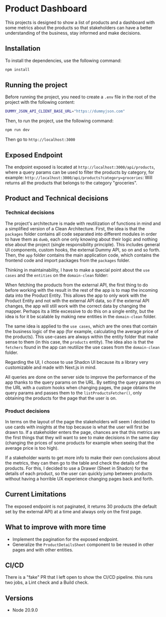 # Product Dashboard

This projects is designed to show a list of products and a dashboard with some metrics about the products so that stakeholders can have a better understanding of the business, stay informed and make decisions.

## Installation

To install the dependencies, use the following command:

```bash
npm install
```

## Running the project

Before running the project, you need to create a `.env` file in the root of the project with the following content:

```bash
DUMMY_JSON_API_CLIENT_BASE_URL="https://dummyjson.com"
```

Then, to run the project, use the following command:

```bash
npm run dev
```

Then go to `http://localhost:3000`

## Exposed Endpoint

The endpoint exposed is located at `http://localhost:3000/api/products`, where a query params can be used to filter the products by category, for example:
`http://localhost:3000/api/products?category=groceries`: Will returns all the products that belongs to the category "groceries".

## Product and Technical decisions

### Technical decisions

The project's architecture is made with reutilization of functions in mind and a simplified version of a Clean Architecture. First, the idea is that the `packages` folder
contains all code separated into different modules in order to have them as `dumb`, each one only knowing about their logic and nothing else about the project (single responsibility principle).
This includes general UI components, custom hooks, the external Dummy API, so on and so forth. Then, the `app` folder contains the main application code, which contains the frontend code and import packages from the `packages` folder.

Thinking in maintainability, I have to make a special point about the `use cases` and the `entities` on the `domain-clean` folder:

When fetching the products from the external API, the first thing to do before working with the result in the rest of the app is to map the incoming data into the Product Entity. This allows the app to only work with the Product Entity and not with the external API data, so if the external API changes, the app will still work with the correct data by changing the mapper. Perhaps its a little excessive to do this on a single entity, but the idea is for it be scalable by making new entities in the `domain-clean` folder.

The same idea is applied to the `use cases`, which are the ones that contain the business logic of the app (for example, calculating the average price of the products). This use-cases are always within the entity folder that make sense to them (in this case, the `products` entity). The idea also is that the `fetchers` found in the app can reutilize the use cases from the `domain-clean` folder.

Regarding the UI, I choose to use Shadcn UI because its a library very customizable and made with Next.js in mind.

All queries are done on the server side to improve the performance of the app thanks to the query params on the URL. By setting the query params on the URL with a custom hooks when changing pages, the page obtains the query params and passes them to the `listProductsFetcher()`, only obtaining the products for the page that the user is on.

### Product decisions

In terms on the layout of the page the stakeholders will seem I decided to use cards with insights at the top because is what the user will first be drawn to. If a stakeholder enters the page, chances are that this metrics are the first things that they will want to see to make decisions in the same day (changing the prices of some products for example when seeing that the average price is too high).

If a stakeholder wants to get more info to make their own conclusions about the metrics, they can then go to the table and check the details of the products. For this, I decided to use a Drawer (Sheet in Shadcn) for the details of each product, so the user can quickly jump between products without having a horrible UX experience changing pages back and forth.

## Current Limitations

The exposed endpoint is not paginated, it returns 30 products (the default set by the external API) at a time and always only on the first page.

## What to improve with more time

- Implement the pagination for the exposed endpoint.
- Generalize the `ProductDetailsSheet` component to be reused in other pages and with other entities.

## CI/CD

There is a "fake" PR that I left open to show the CI/CD pipeline. this runs two jobs, a Lint check and a Build check.

## Versions

- Node 20.9.0

